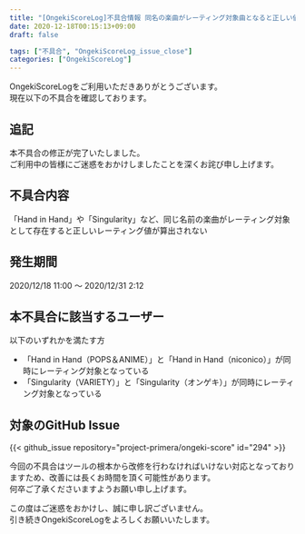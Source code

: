```yaml
---
title: "[OngekiScoreLog]不具合情報 同名の楽曲がレーティング対象曲となると正しい値が表示されない"
date: 2020-12-18T00:15:13+09:00
draft: false

tags: ["不具合", "OngekiScoreLog_issue_close"]
categories: ["OngekiScoreLog"]
---
```


OngekiScoreLogをご利用いただきありがとうございます。  
現在以下の不具合を確認しております。

<!--more-->

## 追記

本不具合の修正が完了いたしました。  
ご利用中の皆様にご迷惑をおかけしましたことを深くお詫び申し上げます。

## 不具合内容

「Hand in Hand」や「Singularity」など、同じ名前の楽曲がレーティング対象として存在すると正しいレーティング値が算出されない

## 発生期間

2020/12/18 11:00 ～ 2020/12/31 2:12

## 本不具合に該当するユーザー

以下のいずれかを満たす方

- 「Hand in Hand（POPS＆ANIME）」と「Hand in Hand（niconico）」が同時にレーティング対象となっている
- 「Singularity（VARIETY）」と「Singularity（オンゲキ）」が同時にレーティング対象となっている

## 対象のGitHub Issue

{{< github_issue repository="project-primera/ongeki-score" id="294" >}}

今回の不具合はツールの根本から改修を行わなければいけない対応となっておりますため、改善には長くお時間を頂く可能性があります。  
何卒ご了承くださいますようお願い申し上げます。

この度はご迷惑をおかけし、誠に申し訳ございません。  
引き続きOngekiScoreLogをよろしくお願いいたします。
